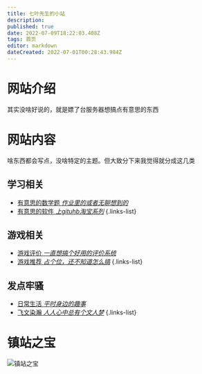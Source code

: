 ```yaml
---
title: 七叶先生的小站
description: 
published: true
date: 2022-07-09T18:22:03.408Z
tags: 首页
editor: markdown
dateCreated: 2022-07-01T00:28:43.984Z
---
```


# 网站介绍
其实没啥好说的，就是嫖了台服务器想搞点有意思的东西

# 网站内容
啥东西都会写点，没啥特定的主题。但大致分下来我觉得就分成这几类
## 学习相关
- [有意思的数学题 *作业里的或者无聊想到的*](https://www.baidu.com)
- [有意思的软件 *上gituhb淘宝系列*](/c-s/app/scoop)
{.links-list}

## 游戏相关
- [游戏评价 *一直想搞个好用的评价系统*](https://www.baidu.com)
- [游戏推荐 *占个位，还不知道怎么搞*](https://www.baidu.com)
{.links-list}

## 发点牢骚
- [日常生活 *平时身边的趣事*](https://www.baidu.com)
- [飞文染瀚 *人人心中总有个文人梦*](https://www.baidu.com)
{.links-list}

# 镇站之宝
![镇站之宝](https://s2.loli.net/2022/07/04/XLvPUVzTwjhdcME.jpg)

